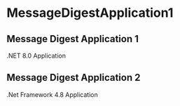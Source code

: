 # MessageDigestApplication1

## Message Digest Application 1

.NET 8.0 Application

## Message Digest Application 2

.Net Framework 4.8 Application
